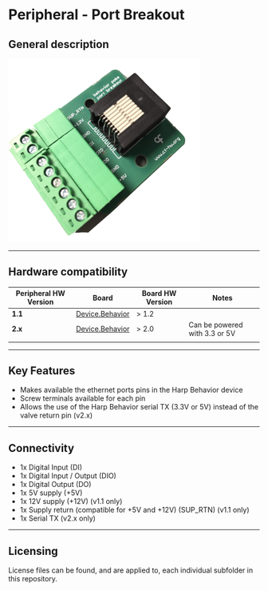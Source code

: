 # Peripheral - Port Breakout

## General description

!["Port Breakout PCB"](./Assets/pcb.png)

----

[//]: # (Tables can be generated using: https://www.tablesgenerator.com/markdown_tables)

## Hardware compatibility

| Peripheral HW Version 	| Board           	                                                | Board HW Version 	| Notes                            	|
|-----------------------	|-----------------	                                                |------------------	|----------------------------------	|
| **1.1**                   | [Device.Behavior](https://github.com/harp-tech/device.behavior) 	| > 1.2             |                                	|
| **2.x**                   | [Device.Behavior](https://github.com/harp-tech/device.behavior)   | > 2.0             | Can be powered with 3.3 or 5V 	|
|                       	|                 	                                                |                  	|                                  	|
----

## Key Features

* Makes available the ethernet ports pins in the Harp Behavior device
* Screw terminals available for each pin 
* Allows the use of the Harp Behavior serial TX (3.3V or 5V) instead of the valve return pin (v2.x)

----

## Connectivity

* 1x Digital Input (DI)
* 1x Digital Input / Output (DIO)
* 1x Digital Output (DO)
* 1x 5V supply (+5V)
* 1x 12V supply (+12V) (v1.1 only)
* 1x Supply return (compatible for +5V and +12V) (SUP_RTN) (v1.1 only)
* 1x Serial TX (v2.x only)

----

## Licensing

License files can be found, and are applied to, each individual subfolder in this repository.